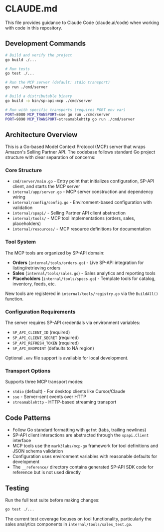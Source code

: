 # CLAUDE.md

This file provides guidance to Claude Code (claude.ai/code) when working with code in this repository.

## Development Commands

```bash
# Build and verify the project
go build ./...

# Run tests
go test ./...

# Run the MCP server (default: stdio transport)
go run ./cmd/server

# Build a distributable binary
go build -o bin/sp-api-mcp ./cmd/server

# Run with specific transports (requires PORT env var)
PORT=8080 MCP_TRANSPORT=sse go run ./cmd/server
PORT=9090 MCP_TRANSPORT=streamablehttp go run ./cmd/server
```

## Architecture Overview

This is a Go-based Model Context Protocol (MCP) server that wraps Amazon's Selling Partner API. The codebase follows standard Go project structure with clear separation of concerns:

### Core Structure
- `cmd/server/main.go` - Entry point that initializes configuration, SP-API client, and starts the MCP server
- `internal/app/server.go` - MCP server construction and dependency wiring
- `internal/config/config.go` - Environment-based configuration with validation
- `internal/spapi/` - Selling Partner API client abstraction
- `internal/tools/` - MCP tool implementations (orders, sales, placeholders)
- `internal/resources/` - MCP resource definitions for documentation

### Tool System
The MCP tools are organized by SP-API domain:
- **Orders** (`internal/tools/orders.go`) - Live SP-API integration for listing/retrieving orders
- **Sales** (`internal/tools/sales.go`) - Sales analytics and reporting tools  
- **Placeholders** (`internal/tools/specs.go`) - Template tools for catalog, inventory, feeds, etc.

New tools are registered in `internal/tools/registry.go` via the `BuildAll()` function.

### Configuration Requirements
The server requires SP-API credentials via environment variables:
- `SP_API_CLIENT_ID` (required)
- `SP_API_CLIENT_SECRET` (required) 
- `SP_API_REFRESH_TOKEN` (required)
- `SP_API_ENDPOINT` (defaults to NA region)

Optional `.env` file support is available for local development.

### Transport Options
Supports three MCP transport modes:
- `stdio` (default) - For desktop clients like Cursor/Claude
- `sse` - Server-sent events over HTTP
- `streamablehttp` - HTTP-based streaming transport

## Code Patterns

- Follow Go standard formatting with `gofmt` (tabs, trailing newlines)
- SP-API client interactions are abstracted through the `spapi.Client` interface
- MCP tools use the `mark3labs/mcp-go` framework for tool definitions and JSON schema validation
- Configuration uses environment variables with reasonable defaults for development
- The `__reference/` directory contains generated SP-API SDK code for reference but is not used directly

## Testing

Run the full test suite before making changes:
```bash
go test ./...
```

The current test coverage focuses on tool functionality, particularly the sales analytics components in `internal/tools/sales_test.go`.